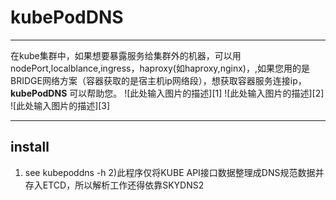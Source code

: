 # kubePodDNS


------

在kube集群中，如果想要暴露服务给集群外的机器，可以用 nodePort,localblance,ingress，haproxy(如haproxy,nginx)，,如果您用的是BRIDGE网络方案（容器获取的是宿主机ip网络段），想获取容器服务连接ip，**kubePodDNS** 可以帮助您。
![此处输入图片的描述][1]
![此处输入图片的描述][2]
![此处输入图片的描述][3]




------

## install
1) see kubepoddns -h
2)此程序仅将KUBE API接口数据整理成DNS规范数据并存入ETCD，所以解析工作还得依靠SKYDNS2
